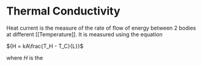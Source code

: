 # Thermal Conductivity

Heat current is the measure of the rate of flow of energy between 2 bodies at different [[Temperature]]. It is measured using the equation

${H = kA\frac{T_H - T_C}{L}}$

where
*H* is the 